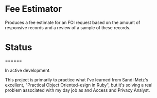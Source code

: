Fee Estimator
=============

Produces a fee estimate for an FOI request based on the amount of responsive records and a review of a sample of these records.

Status
======
======

In active development.

This project is primarily to practice what I've learned from Sandi Metz's excellent, "Practical Object Oriented-esign in Ruby", but it's solving a real problem associated with my day job as and Access and Privacy Analyst.
